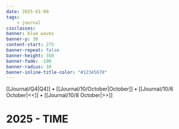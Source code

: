 ```yaml
---
date: 2025-01-09
tags:
    - journal
cssclasses:
banner: blue waves
banner-y: 30
content-start: 275
banner-repeat: false
banner-height: 350
banner-fade: -100
banner-radius: 10
banner-inline-title-color: "#12345678"
---
```


[[Journal/Q4|Q4]] • [[Journal/10/October|October]] • [[Journal/10/6 October|<<]] • [[Journal/10/8 October|>>]]

# 2025 - TIME